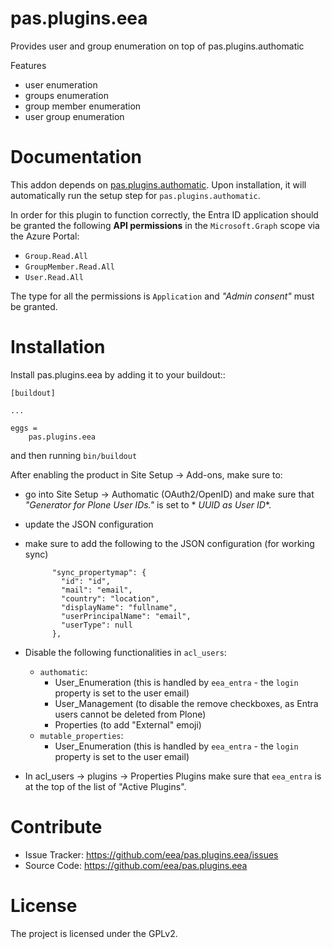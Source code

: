 # pas.plugins.eea

Provides user and group enumeration on top of pas.plugins.authomatic

Features

- user enumeration
- groups enumeration
- group member enumeration
- user group enumeration

# Documentation

This addon depends on [pas.plugins.authomatic](https://github.com/collective/pas.plugins.authomatic).
Upon installation, it will automatically run the setup step for `pas.plugins.authomatic`.

In order for this plugin to function correctly, the Entra ID application should be granted the following **API
permissions** in the `Microsoft.Graph` scope via the Azure Portal:

- `Group.Read.All`
- `GroupMember.Read.All`
- `User.Read.All`

The type for all the permissions is `Application` and _"Admin consent"_ must be granted.

# Installation

Install pas.plugins.eea by adding it to your buildout::

    [buildout]

    ...

    eggs =
        pas.plugins.eea

and then running ``bin/buildout``

After enabling the product in Site Setup -> Add-ons, make sure to:

- go into Site Setup -> Authomatic (OAuth2/OpenID) and make sure that _"Generator for Plone User IDs."_ is set to *
  *UUID as User ID**.
- update the JSON configuration
- make sure to add the following to the JSON configuration (for working sync)

            "sync_propertymap": {
              "id": "id",
              "mail": "email",
              "country": "location",
              "displayName": "fullname",
              "userPrincipalName": "email",
              "userType": null
            },
- Disable the following functionalities in `acl_users`:
  - `authomatic`:
    - User_Enumeration (this is handled by `eea_entra` - the `login` property is set to the user email)
    - User_Management (to disable the remove checkboxes, as Entra users cannot be deleted from Plone)
    - Properties (to add "External" emoji)
  - `mutable_properties`:
    - User_Enumeration (this is handled by `eea_entra` - the `login` property is set to the user email)
- In acl_users -> plugins -> Properties Plugins make sure that `eea_entra` is at the top of the list of "Active Plugins".

# Contribute

- Issue Tracker: https://github.com/eea/pas.plugins.eea/issues
- Source Code: https://github.com/eea/pas.plugins.eea

# License

The project is licensed under the GPLv2.
